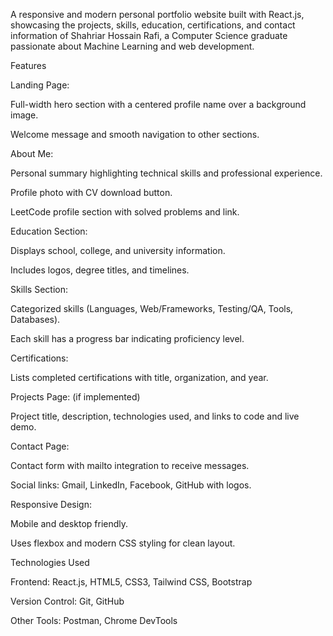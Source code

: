A responsive and modern personal portfolio website built with React.js, showcasing the projects, skills, education, certifications, and contact information of Shahriar Hossain Rafi, a Computer Science graduate passionate about Machine Learning and web development.

Features

Landing Page:

Full-width hero section with a centered profile name over a background image.

Welcome message and smooth navigation to other sections.

About Me:

Personal summary highlighting technical skills and professional experience.

Profile photo with CV download button.

LeetCode profile section with solved problems and link.

Education Section:

Displays school, college, and university information.

Includes logos, degree titles, and timelines.

Skills Section:

Categorized skills (Languages, Web/Frameworks, Testing/QA, Tools, Databases).

Each skill has a progress bar indicating proficiency level.

Certifications:

Lists completed certifications with title, organization, and year.

Projects Page: (if implemented)

Project title, description, technologies used, and links to code and live demo.

Contact Page:

Contact form with mailto integration to receive messages.

Social links: Gmail, LinkedIn, Facebook, GitHub with logos.

Responsive Design:

Mobile and desktop friendly.

Uses flexbox and modern CSS styling for clean layout.

Technologies Used

Frontend: React.js, HTML5, CSS3, Tailwind CSS, Bootstrap

Version Control: Git, GitHub

Other Tools: Postman, Chrome DevTools
